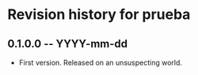 # Revision history for prueba

## 0.1.0.0 -- YYYY-mm-dd

* First version. Released on an unsuspecting world.
